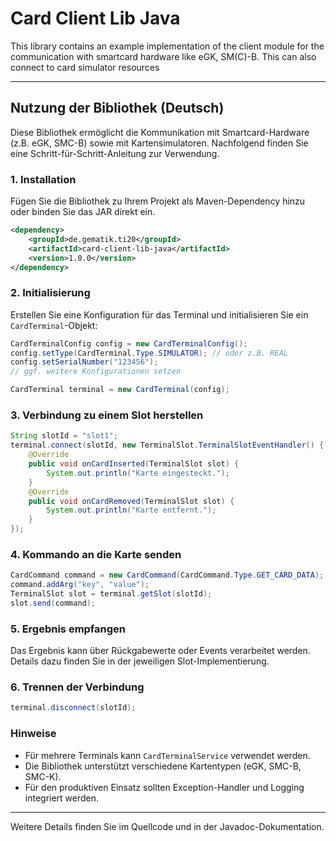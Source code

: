 # Card Client Lib Java

This library contains an example implementation of the client module for the communication with smartcard hardware like eGK, SM(C)-B.
This can also connect to card simulator resources

---

## Nutzung der Bibliothek (Deutsch)

Diese Bibliothek ermöglicht die Kommunikation mit Smartcard-Hardware (z.B. eGK, SMC-B) sowie mit Kartensimulatoren. Nachfolgend finden Sie eine Schritt-für-Schritt-Anleitung zur Verwendung.

### 1. Installation

Fügen Sie die Bibliothek zu Ihrem Projekt als Maven-Dependency hinzu oder binden Sie das JAR direkt ein.

```xml
<dependency>
    <groupId>de.gematik.ti20</groupId>
    <artifactId>card-client-lib-java</artifactId>
    <version>1.0.0</version>
</dependency>
```

### 2. Initialisierung

Erstellen Sie eine Konfiguration für das Terminal und initialisieren Sie ein `CardTerminal`-Objekt:

```java
CardTerminalConfig config = new CardTerminalConfig();
config.setType(CardTerminal.Type.SIMULATOR); // oder z.B. REAL
config.setSerialNumber("123456");
// ggf. weitere Konfigurationen setzen

CardTerminal terminal = new CardTerminal(config);
```

### 3. Verbindung zu einem Slot herstellen

```java
String slotId = "slot1";
terminal.connect(slotId, new TerminalSlot.TerminalSlotEventHandler() {
    @Override
    public void onCardInserted(TerminalSlot slot) {
        System.out.println("Karte eingesteckt.");
    }
    @Override
    public void onCardRemoved(TerminalSlot slot) {
        System.out.println("Karte entfernt.");
    }
});
```

### 4. Kommando an die Karte senden

```java
CardCommand command = new CardCommand(CardCommand.Type.GET_CARD_DATA);
command.addArg("key", "value");
TerminalSlot slot = terminal.getSlot(slotId);
slot.send(command);
```

### 5. Ergebnis empfangen

Das Ergebnis kann über Rückgabewerte oder Events verarbeitet werden. Details dazu finden Sie in der jeweiligen Slot-Implementierung.

### 6. Trennen der Verbindung

```java
terminal.disconnect(slotId);
```

### Hinweise
- Für mehrere Terminals kann `CardTerminalService` verwendet werden.
- Die Bibliothek unterstützt verschiedene Kartentypen (eGK, SMC-B, SMC-K).
- Für den produktiven Einsatz sollten Exception-Handler und Logging integriert werden.

---

Weitere Details finden Sie im Quellcode und in der Javadoc-Dokumentation.